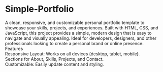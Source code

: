 # Simple-Portfolio
A clean, responsive, and customizable personal portfolio template to showcase your skills, projects, and experiences. Built with HTML, CSS, and JavaScript, this project provides a simple, modern design that is easy to navigate and visually appealing. Ideal for developers, designers, and other professionals looking to create a personal brand or online presence.
<br>
Features<br>
Responsive Layout: Works on all devices (desktop, tablet, mobile).<br>
Sections for About, Skills, Projects, and Contact.<br>
Customizable: Easily update content and styling.
